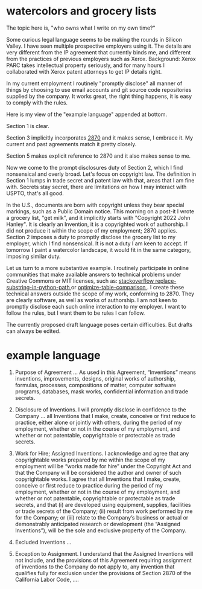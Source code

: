 
# watercolors and grocery lists

The topic here is, "who owns what I write on my own time?"

Some curious legal language seems to be making the rounds in Silicon Valley.
I have seen multiple prospective employers using it.
The details are very different from the IP agreement that currently binds me,
and different from the practices of previous employers such as Xerox.
Background: Xerox PARC takes intellectual property seriously, and for
many hours I collaborated with Xerox patent attorneys to get IP details right.

In my current employment I routinely "promptly disclose" all
manner of things by choosing to use email accounts and git
source code repositories supplied by the company. It works great,
the right thing happens, it is easy to comply with the rules.

Here is my view of the "example language" appended at bottom.

Section 1 is clear.

Section 3 implicitly incorporates
[2870](https://leginfo.legislature.ca.gov/faces/codes_displaySection.xhtml?lawCode=LAB&sectionNum=2870)
and it makes sense, I embrace it. My current and past agreements match it pretty closely.

Section 5 makes explicit reference to 2870 and it also makes sense to me.

Now we come to the prompt disclosures duty of Section 2, which I
find nonsensical and overly broad. Let's focus on copyright law.
The definition in Section 1 lumps in trade secret and patent law
with that, areas that I am fine with. Secrets stay secret, there
are limitations on how I may interact with USPTO, that's all good.

In the U.S., documents are born with copyright unless they bear
special markings, such as a Public Domain notice. This morning on
a post-it I wrote a grocery list, "get milk", and it implicitly
starts with "Copyright 2022 John Hanley". It is clearly an
Invention, it is a copyrighted work of authorship. I did not
produce it within the scope of my employment; 2870 applies.
Section 2 imposes a duty to promptly disclose the grocery list
to my employer, which I find nonsensical. It is not a duty I am
keen to accept. If tomorrow I paint a watercolor landscape, it
would fit in the same category, imposing similar duty.

Let us turn to a more substantive example. I routinely
participate in online communities that make available answers
to technical problems under Creative Commons or MIT licenses, such as:
[stackoverflow replace-substring-in-python-path
](https://stackoverflow.com/questions/53399765/how-can-i-replace-a-substring-in-a-python-pathlib-path/53402008#53402008)
or
[optimize-table-comparison
](https://stackoverflow.com/a/56202141/8431111). I create these
technical answers outside the scope of my work, conforming to 2870.
They are clearly software, as well as works of authorship.
I am not keen to promptly disclose each such online interaction to my
employer. I want to follow the rules, but I want them to be rules I can follow.

The currently proposed draft language poses certain difficulties.
But drafts can always be edited.

# example language

1. Purpose of Agreement
... As used in this Agreement, “Inventions” means inventions, improvements,
designs, original works of authorship, formulas, processes, compositions of matter,
computer software programs, databases, mask works, confidential information and trade secrets.

2. Disclosure of Inventions.
I will promptly disclose in confidence to the Company ... all Inventions that I make,
create, conceive or first reduce to practice, either alone or jointly with others,
during the period of my employment, whether or not in the course of my employment,
and whether or not patentable, copyrightable or protectable as trade secrets.

3. Work for Hire; Assigned Inventions.
I acknowledge and agree that any copyrightable works prepared by me
within the scope of my employment will be “works made for hire” under the Copyright Act
and that the Company will be considered the author and owner of such copyrightable works.
I agree that all Inventions that I make, create, conceive or first reduce to practice
during the period of my employment, whether or not in the course of my employment,
and whether or not patentable, copyrightable or protectable as trade secrets,
and that (i) are developed using equipment, supplies, facilities or trade secrets of
the Company; (ii) result from work performed by me for the Company;
or (iii) relate to the Company’s business or actual or demonstrably anticipated research
or development (the “Assigned Inventions”), will be the sole and exclusive property of the Company.

4. Excluded Inventions ...

5. Exception to Assignment.
I understand that the Assigned Inventions will not include,
and the provisions of this Agreement requiring assignment of inventions to the Company
do not apply to, any invention that qualifies fully for exclusion under
the provisions of Section 2870 of the California Labor Code, ....
